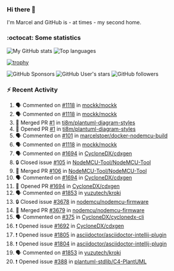 ### Hi there 👋

I'm Marcel and GitHub is - at times - my second home.

<!--
**marcelstoer/marcelstoer** is a ✨ _special_ ✨ repository because its `README.md` (this file) appears on your GitHub profile.

Here are some ideas to get you started:

- 🔭 I’m currently working on ...
- 🌱 I’m currently learning ...
- 👯 I’m looking to collaborate on ...
- 🤔 I’m looking for help with ...
- 💬 Ask me about ...
- 📫 How to reach me: ...
- 😄 Pronouns: ...
- ⚡ Fun fact: ...
-->

### :octocat: Some statistics

<!-- https://github.com/anuraghazra/github-readme-stats -->

![My GitHub stats](https://github-readme-stats.vercel.app/api?username=marcelstoer&count_private=true&show_icons=true&hide_title=true)
![Top languages](https://github-readme-stats.vercel.app/api/top-langs/?username=marcelstoer&layout=compact&count_private=true&show_icons=true&hide_title=true&langs_count=10)

[![trophy](https://github-profile-trophy.vercel.app/?username=marcelstoer)](https://github.com/marcelstoer)

![GitHub Sponsors](https://img.shields.io/github/sponsors/marcelstoer?style=social)
![GitHub User's stars](https://img.shields.io/github/stars/marcelstoer?style=social)
![GitHub followers](https://img.shields.io/github/followers/marcelstoer?style=social)

### :zap: Recent Activity

<!--START_SECTION:activity-->
1. 🗣 Commented on [#1118](https://github.com/mockk/mockk/issues/1118#issuecomment-2753754444) in [mockk/mockk](https://github.com/mockk/mockk)
2. 🗣 Commented on [#1118](https://github.com/mockk/mockk/issues/1118#issuecomment-2753632211) in [mockk/mockk](https://github.com/mockk/mockk)
3. 🎉 Merged PR [#1](https://github.com/ti8m/plantuml-diagram-styles/pull/1) in [ti8m/plantuml-diagram-styles](https://github.com/ti8m/plantuml-diagram-styles)
4. 💪 Opened PR [#1](https://github.com/ti8m/plantuml-diagram-styles/pull/1) in [ti8m/plantuml-diagram-styles](https://github.com/ti8m/plantuml-diagram-styles)
5. 🗣 Commented on [#101](https://github.com/marcelstoer/docker-nodemcu-build/issues/101#issuecomment-2749529457) in [marcelstoer/docker-nodemcu-build](https://github.com/marcelstoer/docker-nodemcu-build)
6. 🗣 Commented on [#1118](https://github.com/mockk/mockk/issues/1118#issuecomment-2748608719) in [mockk/mockk](https://github.com/mockk/mockk)
7. 🗣 Commented on [#1694](https://github.com/CycloneDX/cdxgen/pull/1694#issuecomment-2746419705) in [CycloneDX/cdxgen](https://github.com/CycloneDX/cdxgen)
8. 🔒 Closed issue [#105](https://github.com/NodeMCU-Tool/NodeMCU-Tool/issues/105) in [NodeMCU-Tool/NodeMCU-Tool](https://github.com/NodeMCU-Tool/NodeMCU-Tool)
9. 🎉 Merged PR [#106](https://github.com/NodeMCU-Tool/NodeMCU-Tool/pull/106) in [NodeMCU-Tool/NodeMCU-Tool](https://github.com/NodeMCU-Tool/NodeMCU-Tool)
10. 🗣 Commented on [#1694](https://github.com/CycloneDX/cdxgen/pull/1694#issuecomment-2746104292) in [CycloneDX/cdxgen](https://github.com/CycloneDX/cdxgen)
11. 💪 Opened PR [#1694](https://github.com/CycloneDX/cdxgen/pull/1694) in [CycloneDX/cdxgen](https://github.com/CycloneDX/cdxgen)
12. 🗣 Commented on [#1853](https://github.com/yuzutech/kroki/issues/1853#issuecomment-2745320596) in [yuzutech/kroki](https://github.com/yuzutech/kroki)
13. 🔒 Closed issue [#3678](https://github.com/nodemcu/nodemcu-firmware/issues/3678) in [nodemcu/nodemcu-firmware](https://github.com/nodemcu/nodemcu-firmware)
14. 🎉 Merged PR [#3679](https://github.com/nodemcu/nodemcu-firmware/pull/3679) in [nodemcu/nodemcu-firmware](https://github.com/nodemcu/nodemcu-firmware)
15. 🗣 Commented on [#375](https://github.com/CycloneDX/cyclonedx-cli/issues/375#issuecomment-2741017103) in [CycloneDX/cyclonedx-cli](https://github.com/CycloneDX/cyclonedx-cli)
16. ❗ Opened issue [#1692](https://github.com/CycloneDX/cdxgen/issues/1692) in [CycloneDX/cdxgen](https://github.com/CycloneDX/cdxgen)
17. ❗ Opened issue [#1805](https://github.com/asciidoctor/asciidoctor-intellij-plugin/issues/1805) in [asciidoctor/asciidoctor-intellij-plugin](https://github.com/asciidoctor/asciidoctor-intellij-plugin)
18. ❗ Opened issue [#1804](https://github.com/asciidoctor/asciidoctor-intellij-plugin/issues/1804) in [asciidoctor/asciidoctor-intellij-plugin](https://github.com/asciidoctor/asciidoctor-intellij-plugin)
19. 🗣 Commented on [#1853](https://github.com/yuzutech/kroki/issues/1853#issuecomment-2733640596) in [yuzutech/kroki](https://github.com/yuzutech/kroki)
20. ❗ Opened issue [#388](https://github.com/plantuml-stdlib/C4-PlantUML/issues/388) in [plantuml-stdlib/C4-PlantUML](https://github.com/plantuml-stdlib/C4-PlantUML)
<!--END_SECTION:activity-->

